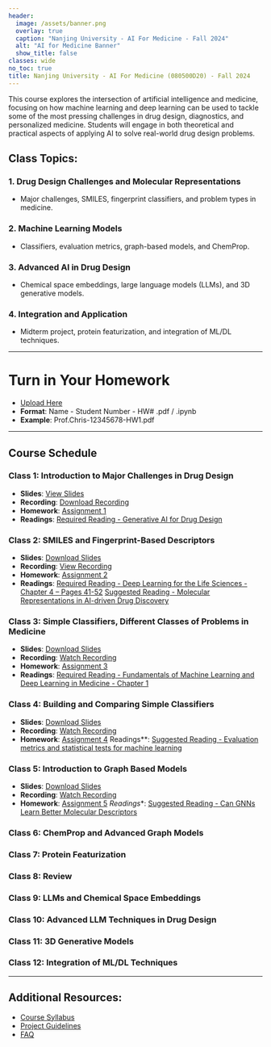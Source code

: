 ```yaml
---
header:
  image: /assets/banner.png
  overlay: true
  caption: "Nanjing University - AI For Medicine - Fall 2024"
  alt: "AI for Medicine Banner"
  show_title: false
classes: wide
no_toc: true 
title: Nanjing University - AI For Medicine (080500D20) - Fall 2024
---
```



This course explores the intersection of artificial intelligence and medicine, focusing on how machine learning and deep learning can be used to tackle some of the most pressing challenges in drug design, diagnostics, and personalized medicine. Students will engage in both theoretical and practical aspects of applying AI to solve real-world drug design problems.

## Class Topics:
### 1. Drug Design Challenges and Molecular Representations
- Major challenges, SMILES, fingerprint classifiers, and problem types in medicine.

### 2. Machine Learning Models
- Classifiers, evaluation metrics, graph-based models, and ChemProp.

### 3. Advanced AI in Drug Design
- Chemical space embeddings, large language models (LLMs), and 3D generative models.

### 4. Integration and Application
- Midterm project, protein featurization, and integration of ML/DL techniques.

---

# Turn in Your Homework
- [Upload Here](https://box.nju.edu.cn/u/d/969c224f711a46ef83df/)
- **Format**: Name - Student Number - HW# .pdf / .ipynb
- **Example**: Prof.Chris-12345678-HW1.pdf 


---
## Course Schedule

### Class 1: Introduction to Major Challenges in Drug Design
- **Slides**: [View Slides](https://box.nju.edu.cn/f/58e3d956771c4f3cbc33/)
- **Recording**: [Download Recording](https://box.nju.edu.cn/f/1828717361c5485dac2e/?dl=1)
- **Homework**: [Assignment 1](https://www.kaggle.com/code/chrisbutch/nju-ai-for-medicine-2024-class-1)
- **Readings**: [Required Reading - Generative AI for Drug Design](https://box.nju.edu.cn/f/3d48c811e7724b838922/)


### Class 2: SMILES and Fingerprint-Based Descriptors
- **Slides**: [Download Slides](https://box.nju.edu.cn/f/9f5198b0ede3404fa47f/)
- **Recording**: [View Recording](https://box.nju.edu.cn/f/06cf6708323d4fd8a9b3/)
- **Homework**: [Assignment 2](https://www.kaggle.com/code/chrisbutch/nju-ai-for-medicine-2024-class-2)
- **Readings**: 
  [Required Reading - Deep Learning for the Life Sciences - Chapter 4 – Pages 41-52](https://box.nju.edu.cn/f/cdc1ee58e51547f09b81/)
  [Suggested Reading - Molecular Representations in AI-driven Drug Discovery](https://box.nju.edu.cn/f/fabde827e2f844188c95/)

### Class 3: Simple Classifiers, Different Classes of Problems in Medicine

- **Slides**: [Download Slides](https://box.nju.edu.cn/f/35fbf7a0aff6428c81af/)
- **Recording**: [Watch Recording](https://box.nju.edu.cn/f/5ac70df3324747a3a0b7/)
- **Homework**: [Assignment 3](https://www.kaggle.com/code/chrisbutch/nju-ai-for-medicine-2024-class-3)
- **Readings**: [Required Reading - Fundamentals of Machine Learning and Deep Learning in Medicine - Chapter 1](https://box.nju.edu.cn/f/ebbdf4ca8b574b7a8ac6/)


### Class 4: Building and Comparing Simple Classifiers

- **Slides**: [Download Slides](https://box.nju.edu.cn/f/4aab21d95cd74cf6b2e8/)
- **Recording**: [Watch Recording](https://box.nju.edu.cn/f/df670b16efd741259cd6/)
- **Homework**: [Assignment 4](https://www.kaggle.com/code/chrisbutch/nju-ai-for-medicine-2024-class-4)
Readings**: 
  [Suggested Reading - Evaluation metrics and statistical tests for machine learning](https://box.nju.edu.cn/f/5e221b6ddf5c4741aa78/)


### Class 5: Introduction to Graph Based Models
 
- **Slides**: [Download Slides](https://box.nju.edu.cn/f/5f3ef631978341e5a0f9/)
- **Recording**: [Watch Recording](https://box.nju.edu.cn/f/a73d848cc4414d43b479/)
- **Homework**: [Assignment 5](https://www.kaggle.com/code/chrisbutch/nju-ai-for-medicine-2024-class-5/)
*Readings**: 
  [Suggested Reading - Can GNNs Learn Better Molecular Descriptors](https://box.nju.edu.cn/f/17ee05f747644a2e979b/)


### Class 6: ChemProp and Advanced Graph Models
<!-- 
- **Slides**: [Download Slides](#)
- **Recording**: [Watch Recording](#)
- **Homework**: [Assignment 2](#)
- **Readings**: [Required Reading](#)
-->

### Class 7: Protein Featurization
<!-- 
- **Slides**: [Download Slides](#)
- **Recording**: [Watch Recording](#)
- **Homework**: [Assignment 2](#)
- **Readings**: [Required Reading](#)
-->

### Class 8: Review 
<!-- 
- **Slides**: [Download Slides](#)
- **Recording**: [Watch Recording](#)
- **Homework**: [Assignment 2](#)
- **Readings**: [Required Reading](#)
-->

### Class 9: LLMs and Chemical Space Embeddings 
<!-- 
- **Slides**: [Download Slides](#)
- **Recording**: [Watch Recording](#)
- **Homework**: [Assignment 2](#)
- **Readings**: [Required Reading](#)
-->

### Class 10: Advanced LLM Techniques in Drug Design 
<!-- 
- **Slides**: [Download Slides](#)
- **Recording**: [Watch Recording](#)
- **Homework**: [Assignment 2](#)
- **Readings**: [Required Reading](#)
-->

### Class 11: 3D Generative Models 
<!-- 
- **Slides**: [Download Slides](#)
- **Recording**: [Watch Recording](#)
- **Homework**: [Assignment 2](#)
- **Readings**: [Required Reading](#)
-->

### Class 12: Integration of ML/DL Techniques 
<!-- 
- **Slides**: [Download Slides](#)
- **Recording**: [Watch Recording](#)
- **Homework**: [Assignment 2](#)
- **Readings**: [Required Reading](#)
-->




---


## Additional Resources:
- [Course Syllabus](https://box.nju.edu.cn/f/eceacfcbec424447b87f/)
- [Project Guidelines](https://box.nju.edu.cn/f/d693b1bfbe8544ffadba/)
- [FAQ](https://chrisbutch.github.io/NJU-AI-For-Medicine-Fall-2024/faq)
